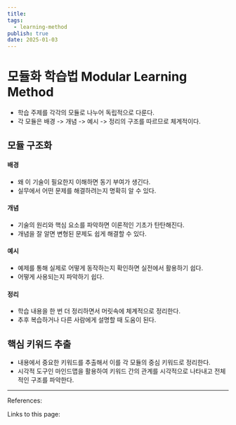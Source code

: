 ```yaml
---
title: 
tags:
  - learning-method
publish: true
date: 2025-01-03
---
```

# 모듈화 학습법 Modular Learning Method
- 학습 주제를 각각의 모듈로 나누어 독립적으로 다룬다.
- 각 모듈은 배경 -> 개념 -> 예시 -> 정리의 구조를 따르므로 체계적이다.

## 모듈 구조화

#### 배경
- 왜 이 기술이 필요한지 이해하면 동기 부여가 생긴다.
- 실무에서 어떤 문제를 해결하려는지 명확히 알 수 있다.

#### 개념
- 기술의 원리와 핵심 요소를 파악하면 이론적인 기초가 탄탄해진다.
- 개념을 잘 알면 변형된 문제도 쉽게 해결할 수 있다.
#### 예시
- 예제를 통해 실제로 어떻게 동작하는지 확인하면 실전에서 활용하기 쉽다.
- 어떻게 사용되는지 파악하기 쉽다.

#### 정리
- 학습 내용을 한 번 더 정리하면서 머릿속에 체계적으로 정리한다.
- 추후 복습하거나 다른 사람에게 설명할 때 도움이 된다.

## 핵심 키워드 추출
- 내용에서 중요한 키워드를 추출해서 이를 각 모듈의 중심 키워드로  정리한다.
- 시각적 도구인 마인드맵을 활용하여 키워드 간의 관계를 시각적으로 나타내고 전체적인 구조를 파악한다.

---
References: 

Links to this page: 